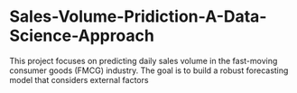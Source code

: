# Sales-Volume-Pridiction-A-Data-Science-Approach
This project focuses on predicting daily sales volume in the fast-moving consumer goods (FMCG) industry. The goal is to build a robust forecasting model that considers external factors
